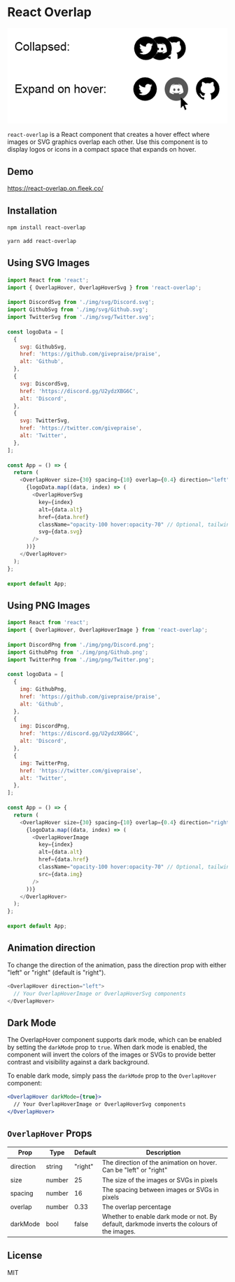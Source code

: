 # React Overlap

![](./media/hover.png)

`react-overlap` is a React component that creates a hover effect where images or SVG graphics overlap each other. Use this component is to display logos or icons in a compact space that expands on hover.

## Demo

https://react-overlap.on.fleek.co/

## Installation

```bash
npm install react-overlap
```

```bash
yarn add react-overlap
```

## Using SVG Images

```javascript
import React from 'react';
import { OverlapHover, OverlapHoverSvg } from 'react-overlap';

import DiscordSvg from './img/svg/Discord.svg';
import GithubSvg from './img/svg/Github.svg';
import TwitterSvg from './img/svg/Twitter.svg';

const logoData = [
  {
    svg: GithubSvg,
    href: 'https://github.com/givepraise/praise',
    alt: 'Github',
  },
  {
    svg: DiscordSvg,
    href: 'https://discord.gg/U2ydzXBG6C',
    alt: 'Discord',
  },
  {
    svg: TwitterSvg,
    href: 'https://twitter.com/givepraise',
    alt: 'Twitter',
  },
];

const App = () => {
  return (
    <OverlapHover size={30} spacing={10} overlap={0.4} direction="left">
      {logoData.map((data, index) => (
        <OverlapHoverSvg
          key={index}
          alt={data.alt}
          href={data.href}
          className="opacity-100 hover:opacity-70" // Optional, tailwind example
          svg={data.svg}
        />
      ))}
    </OverlapHover>
  );
};

export default App;
```

## Using PNG Images

```javascript
import React from 'react';
import { OverlapHover, OverlapHoverImage } from 'react-overlap';

import DiscordPng from './img/png/Discord.png';
import GithubPng from './img/png/Github.png';
import TwitterPng from './img/png/Twitter.png';

const logoData = [
  {
    img: GithubPng,
    href: 'https://github.com/givepraise/praise',
    alt: 'Github',
  },
  {
    img: DiscordPng,
    href: 'https://discord.gg/U2ydzXBG6C',
    alt: 'Discord',
  },
  {
    img: TwitterPng,
    href: 'https://twitter.com/givepraise',
    alt: 'Twitter',
  },
];

const App = () => {
  return (
    <OverlapHover size={30} spacing={10} overlap={0.4} direction="right">
      {logoData.map((data, index) => (
        <OverlapHoverImage
          key={index}
          alt={data.alt}
          href={data.href}
          className="opacity-100 hover:opacity-70" // Optional, tailwind example
          src={data.img}
        />
      ))}
    </OverlapHover>
  );
};

export default App;
```

## Animation direction

To change the direction of the animation, pass the direction prop with either "left" or "right" (default is "right").

```javascript
<OverlapHover direction="left">
  // Your OverlapHoverImage or OverlapHoverSvg components
</OverlapHover>
```

## Dark Mode

The OverlapHover component supports dark mode, which can be enabled by setting the `darkMode` prop to `true`. When dark mode is enabled, the component will invert the colors of the images or SVGs to provide better contrast and visibility against a dark background.

To enable dark mode, simply pass the `darkMode` prop to the `OverlapHover` component:

```jsx
<OverlapHover darkMode={true}>
  // Your OverlapHoverImage or OverlapHoverSvg components
</OverlapHover>
```

## `OverlapHover` Props

| Prop      | Type   | Default | Description                                                                                 |
| --------- | ------ | ------- | ------------------------------------------------------------------------------------------- |
| direction | string | "right" | The direction of the animation on hover. Can be "left" or "right"                           |
| size      | number | 25      | The size of the images or SVGs in pixels                                                    |
| spacing   | number | 16      | The spacing between images or SVGs in pixels                                                |
| overlap   | number | 0.33    | The overlap percentage                                                                      |
| darkMode  | bool   | false   | Whether to enable dark mode or not. By default, darkmode inverts the colours of the images. |

## License

MIT
